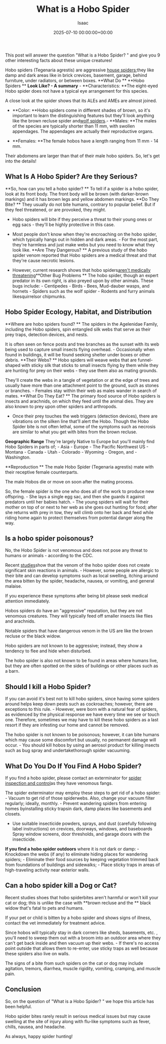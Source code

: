 ﻿---
title: What is a Hobo Spider
description: This post will answer the question "What is a Hobo Spider?" and give you 9 other interesting facts about these unique creatures! Hobo spiders Tegenaria...
slug: /what-is-a-hobo-spider/
date: 2025-07-10 00:00:00+00:00
lastmod: 2025-07-10 00:00:00+03:00
author: Isaac
categories:

- Guide

- Spiders
tags:

- guide

- hobo

- spider
layout: post
---

This post will answer the question "What is a Hobo Spider? " and give you 9 other interesting facts about these unique creatures!

Hobo spiders (Tegenaria agrestis) are aggressive [house spiders](https://pestpolicy.com/house-spiders/);they like damp and dark areas like in brick crevices, basement, garage, behind furniture, under radiators, or between boxes. **What Do ** **Hobo Spiders ** **Look Like? - A summary** - **Characteristics: **The eight-eyed Hobo spider does not have a typical eye arrangement for this species.

A close look at the spider shows that its ALEs and AMEs are almost joined.

- **Color: **Hobo spiders come in different shades of brown, so it's important to learn the distinguishing features but they'll look anything like the brown recluse spider and[wolf spiders](https://pestpolicy.com/wolf-spiders/).- **Males: **The males of the species are typically shorter than 11 mm, with swollen appendages. The appendages are actually their reproductive organs.

- **Females: **The female hobos have a length ranging from 11 mm - 14 mm.

Their abdomens are larger than that of their male hobo spiders. So, let's get into the details!

##  What Is A Hobo Spider? Are they Serious?

**So, how can you tell a hobo spider? ** To tell if a spider is a hobo spider, look at its front body. The front body will be brown (with darker-brown markings) and it has brown legs and yellow abdomen markings. **Do They Bite? ** They usually do not bite humans, contrary to popular belief. But if they feel threatened, or are provoked, they might.

- Hobo spiders will bite if they perceive a threat to their young ones or egg sacs - they'll be highly protective in this case.

- Most people don't know when they're encroaching on the hobo spider, which typically hangs out in hidden and dark areas. - For the most part, they're harmless and just make webs but you need to know what they look like. **Are They Dangerous? ** A previous study of the hobo spider venom reported that Hobo spiders are a medical threat and that they're cause necrotic lesions.

- However, current research shows that hobo spiders[aren't medically threatening](https://www.usu.edu/today/story/hobo-spider-bite-may-not-be-so-dangerous)**Other Bug Problems ** The hobo spider, though an expert predator in its own right, is also preyed upon by other animals. These bugs include: - Centipedes - Birds - Bees, Mud-dauber wasps, and hornets - Spiders such as the wolf spider - Rodents and furry animals likesquirrelsor chipmunks.

##  Hobo Spider Ecology, Habitat, and Distribution

**Where are hobo spiders found? ** The spiders in the Agelenidae Family, including the Hobo spiders, spin entangled silk webs that serve as their prey traps, detection devices, and nests.

It is often seen on fence posts and tree branches as the sunset with its web being used to capture small insects flying overhead. - Occasionally when found in buildings, it will be found seeking shelter under boxes or other debris. **Their Webs? ** Hobo spiders will weave webs that are funnel-shaped with sticky silk that sticks to small insects flying by them while they are hunting for prey on their webs - they use them also as mating grounds.

They'll create the webs in a tangle of vegetation or at the edge of trees and usually have more than one attachment point to the ground, such as stones or branches. - Females stay within their web as males wander in search of mates. **What Do They Eat? ** The primary food source of Hobo spiders is insects and arachnids, on which they feed until the animal dies. They are also known to prey upon other spiders and arthropods.

- Once their prey touches the web triggers (detection devices), there are vibrations on the silken line that'll alert the Hobo. Though the Hobo Spider bite is not often lethal, some of the symptoms such as necrosis are similar to what you get with bites from the brown recluse.

**Geographic Range** They're largely Native to Europe but you'll mainly find Hobo Spiders in parts of; - Asia - Europe - The Pacific Northwest US - Montana - Canada - Utah - Colorado - Wyoming - Oregon, and - Washington.

**Reproduction ** The male Hobo Spider (Tegenaria agrestis) mate with their receptive female counterparts.

The male Hobos die or move on soon after the mating process.

So, the female spider is the one who does all of the work to produce new offspring. - She lays a single egg sac, and then she guards it against predators until her babies hatch. - The young spiders will wait for their mother on top of or next to her web as she goes out hunting for food; after she returns with prey in tow, they will climb onto her back and feed while riding home again to protect themselves from potential danger along the way.

##  Is a hobo spider poisonous?

No, the Hobo Spider is not venomous and does not pose any threat to humans or animals - according to the CDC.

Recent [studies](http://ipm.ucanr.edu/PMG/PESTNOTES/pn7488.html)show that the venom of the hobo spider does not create significant skin reactions in animals. - However, some people are allergic to their bite and can develop symptoms such as local swelling, itching around the area bitten by the spider, headache, nausea, or vomiting, and general malaise.

If you experience these symptoms after being bit please seek medical attention immediately.

Hobos spiders do have an "aggressive" reputation, but they are not venomous creatures. They will typically feed off smaller insects like flies and arachnids.

Notable spiders that have dangerous venom in the US are like the brown recluse or the black widow.

Hobo spiders are not known to be aggressive; instead, they show a tendency to flee and hide when disturbed.

The hobo spider is also not known to be found in areas where humans live, but they are often spotted on the sides of buildings or other places such as a barn.

##  Should I kill a Hobo Spider?

If you can avoid it's best not to kill hobo spiders, since having some spiders around helps keep down pests such as cockroaches; however, there are exceptions to this rule. - However, were born with a natural fear of spiders, as evidenced by the physical response we have every time we see or touch one. Therefore, sometimes we may have to kill these hobo spiders as a last resort if they are infesting our home and cannot be removed.

The hobo spider is not known to be poisonous; however, it can bite humans which may cause some discomfort but usually, no permanent damage will occur. - You should kill hobos by using an aerosol product for killing insects such as bug spray and undertakethorough spider vacuuming.

##  What Do You Do If You Find A Hobo Spider?

If you find a hobo spider, please contact an exterminator for [spider inspection and control](https://pestpolicy.com/how-much-do-spider-exterminators-cost/)as they have venomous fangs.

The spider exterminator may employ these steps to get rid of a hobo spider: - Vacuum to get rid of those spiderwebs. Also, change your vacuum filter regularly; ideally, monthly. - Prevent wandering spiders from entering homes byinstalling sticky trapsin dark, damp places like basements and closets.

- Use suitable insecticide powders, sprays, and dust (carefully following label instructions) on crevices, doorways, windows, and baseboards Spray window screens, door thresholds, and garage doors with the insecticide.

**If you find a hobo spider outdoors** where it is not dark or damp: - Knockdown the webs (if any) to eliminate hiding places for wandering spiders; - Eliminate their food sources by keeping vegetation trimmed back from foundations of buildings and sidewalks; - Place sticky traps in areas of high-traveling activity near exterior walls.

##  Can a hobo spider kill a Dog or Cat?

Recent studies shoes that hobo spiderbites aren't harmful or won't kill your cat or dog; this is unlike the case with **brown recluse and the ** black widow that's fatal to pets and humans.

If your pet or child is bitten by a hobo spider and shows signs of illness, contact the vet immediately for treatment advice.

Since hobos will typically stay in dark corners like sheds, basements, etc. , you'll need to sweep them out with a broom into an outdoor area where they can't get back inside and then vacuum up their webs. - If there's no access point outside that allows them to re-enter, use sticky traps as well because these spiders also live on walls.

The signs of a bite from such spiders on the cat or dog may include agitation, tremors, diarrhea, muscle rigidity, vomiting, cramping, and muscle pain.

##  Conclusion

So, on the question of "What is a Hobo Spider? " we hope this article has been helpful.

Hobo spider bites rarely result in serious medical issues but may cause swelling at the site of injury along with flu-like symptoms such as fever, chills, nausea, and headache.

As always, happy spider hunting!
